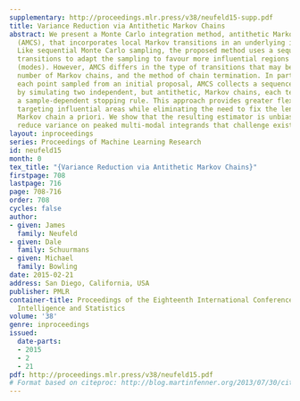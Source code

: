 ```yaml
---
supplementary: http://proceedings.mlr.press/v38/neufeld15-supp.pdf
title: Variance Reduction via Antithetic Markov Chains
abstract: We present a Monte Carlo integration method, antithetic Markov chain sampling
  (AMCS), that incorporates local Markov transitions in an underlying importance sampler.
  Like sequential Monte Carlo sampling, the proposed method uses a sequence of Markov
  transitions to adapt the sampling to favour more influential regions of the integrand
  (modes). However, AMCS differs in the type of transitions that may be used, the
  number of Markov chains, and the method of chain termination. In particular, from
  each point sampled from an initial proposal, AMCS collects a sequence of points
  by simulating two independent, but antithetic, Markov chains, each terminated by
  a sample-dependent stopping rule. This approach provides greater flexibility for
  targeting influential areas while eliminating the need to fix the length of the
  Markov chain a priori. We show that the resulting estimator is unbiased and can
  reduce variance on peaked multi-modal integrands that challenge existing methods.
layout: inproceedings
series: Proceedings of Machine Learning Research
id: neufeld15
month: 0
tex_title: "{Variance Reduction via Antithetic Markov Chains}"
firstpage: 708
lastpage: 716
page: 708-716
order: 708
cycles: false
author:
- given: James
  family: Neufeld
- given: Dale
  family: Schuurmans
- given: Michael
  family: Bowling
date: 2015-02-21
address: San Diego, California, USA
publisher: PMLR
container-title: Proceedings of the Eighteenth International Conference on Artificial
  Intelligence and Statistics
volume: '38'
genre: inproceedings
issued:
  date-parts:
  - 2015
  - 2
  - 21
pdf: http://proceedings.mlr.press/v38/neufeld15.pdf
# Format based on citeproc: http://blog.martinfenner.org/2013/07/30/citeproc-yaml-for-bibliographies/
---
```


